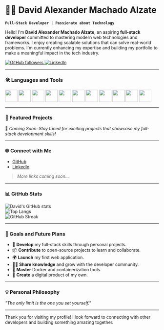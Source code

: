 # 👨‍💻 David Alexander Machado Alzate

**`Full-Stack Developer | Passionate about Technology`**

Hello! I'm **David Alexander Machado Alzate**, an aspiring **full-stack developer** committed to mastering modern web technologies and frameworks. I enjoy creating scalable solutions that can solve real-world problems. I'm currently enhancing my expertise and building my portfolio to make a meaningful impact in the tech industry.

<p align="left">
  <a href="https://github.com/">
    <img alt="GitHub followers" title="Follow me on GitHub" src="https://custom-icon-badges.demolab.com/github/followers/DavidMachado?color=blue&labelColor=blue&style=for-the-badge&logo=person-add&label=Follow&logoColor=white"/>
  </a>
  <a href="https://linkedin.com/">
    <img alt="LinkedIn" title="Connect with me on LinkedIn" src="https://custom-icon-badges.demolab.com/badge/LinkedIn-connect-blue?style=for-the-badge&logo=linkedin"/>
  </a>
</p>

---

### 🛠️ Languages and Tools

<p align="left">
   <img src="https://cdn.jsdelivr.net/gh/devicons/devicon/icons/angularjs/angularjs-original.svg" width="40" height="40"/>
   <img src="https://cdn.jsdelivr.net/gh/devicons/devicon/icons/javascript/javascript-original.svg" width="40" height="40"/>
   <img src="https://cdn.jsdelivr.net/gh/devicons/devicon/icons/html5/html5-original.svg" width="40" height="40"/>
   <img src="https://cdn.jsdelivr.net/gh/devicons/devicon/icons/css3/css3-original.svg" width="40" height="40"/>
   <img src="https://cdn.jsdelivr.net/gh/devicons/devicon/icons/dot-net/dot-net-original.svg" width="40" height="40"/>
   <img src="https://cdn.jsdelivr.net/gh/devicons/devicon/icons/flask/flask-original.svg" width="40" height="40"/>
   <img src="https://cdn.jsdelivr.net/gh/devicons/devicon/icons/docker/docker-original.svg" width="40" height="40"/>
   <img src="https://cdn.jsdelivr.net/gh/devicons/devicon/icons/python/python-original.svg" width="40" height="40"/>
   <img src="https://cdn.jsdelivr.net/gh/devicons/devicon/icons/csharp/csharp-original.svg" width="40" height="40"/>
   <img src="https://cdn.jsdelivr.net/gh/devicons/devicon/icons/mongodb/mongodb-original.svg" width="40" height="40"/>
   <img src="https://cdn.jsdelivr.net/gh/devicons/devicon/icons/mysql/mysql-original.svg" width="40" height="40"/>
</p>

---

### 📂 Featured Projects

🚧 *Coming Soon: Stay tuned for exciting projects that showcase my full-stack development skills!*

---

### 🌐 Connect with Me

- [GitHub](https://github.com/)  
- [LinkedIn](https://linkedin.com/)  
> *More links coming soon...*

---

### 📊 GitHub Stats

![David's GitHub stats](https://github-readme-stats.vercel.app/api?username=DavidMachado&show_icons=true&theme=gruvbox)  
![Top Langs](https://github-readme-stats.vercel.app/api/top-langs/?username=DavidMachado&layout=compact&theme=gruvbox)  
![GitHub Streak](https://streak-stats.demolab.com?user=DavidMachado&theme=gruvbox&border_radius=4.5)

---

### 🎯 Goals and Future Plans

- 🚧 **Develop** my full-stack skills through personal projects.  
- 📦 **Contribute** to open-source projects to learn and collaborate.  
- 🌍 **Launch** my first web application.  
- 🧑‍🏫 **Share knowledge** and grow with the developer community.  
- 🥇 **Master** Docker and containerization tools.  
- 🚀 **Create** a digital product of my own.  

---

### 💡 Personal Philosophy

*"The only limit is the one you set yourself."*

---

Thank you for visiting my profile! I look forward to connecting with other developers and building something amazing together.
